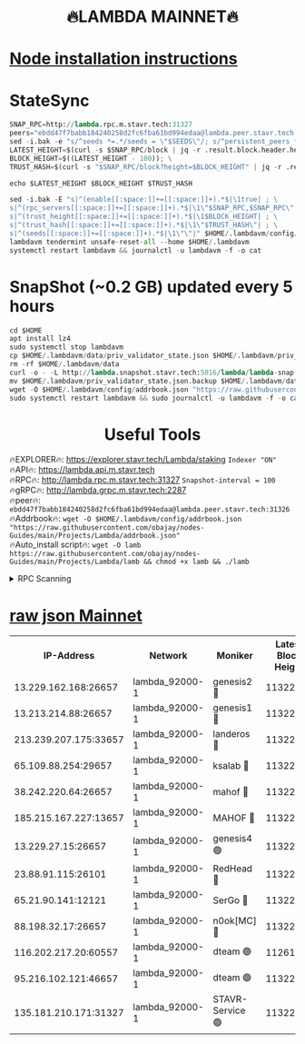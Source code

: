 <h1 align="center"> 🔥LAMBDA MAINNET🔥</h1>


[Node installation instructions](https://github.com/obajay/nodes-Guides/tree/main/Projects/Lambda)
=


# StateSync
```python
SNAP_RPC=http://lambda.rpc.m.stavr.tech:31327
peers="ebdd47f7babb184240258d2fc6fba61bd994edaa@lambda.peer.stavr.tech:31326" 
sed -i.bak -e "s/^seeds *=.*/seeds = \"$SEEDS\"/; s/^persistent_peers *=.*/persistent_peers = \"$PEERS\"/" $HOME/.lambdavm/config/config.toml
LATEST_HEIGHT=$(curl -s $SNAP_RPC/block | jq -r .result.block.header.height); \
BLOCK_HEIGHT=$((LATEST_HEIGHT - 100)); \
TRUST_HASH=$(curl -s "$SNAP_RPC/block?height=$BLOCK_HEIGHT" | jq -r .result.block_id.hash)

echo $LATEST_HEIGHT $BLOCK_HEIGHT $TRUST_HASH

sed -i.bak -E "s|^(enable[[:space:]]+=[[:space:]]+).*$|\1true| ; \
s|^(rpc_servers[[:space:]]+=[[:space:]]+).*$|\1\"$SNAP_RPC,$SNAP_RPC\"| ; \
s|^(trust_height[[:space:]]+=[[:space:]]+).*$|\1$BLOCK_HEIGHT| ; \
s|^(trust_hash[[:space:]]+=[[:space:]]+).*$|\1\"$TRUST_HASH\"| ; \
s|^(seeds[[:space:]]+=[[:space:]]+).*$|\1\"\"|" $HOME/.lambdavm/config/config.toml
lambdavm tendermint unsafe-reset-all --home $HOME/.lambdavm
systemctl restart lambdavm && journalctl -u lambdavm -f -o cat

```
# SnapShot (~0.2 GB) updated every 5 hours
```python
cd $HOME
apt install lz4
sudo systemctl stop lambdavm
cp $HOME/.lambdavm/data/priv_validator_state.json $HOME/.lambdavm/priv_validator_state.json.backup
rm -rf $HOME/.lambdavm/data
curl -o - -L http://lambda.snapshot.stavr.tech:5016/lambda/lambda-snap.tar.lz4 | lz4 -c -d - | tar -x -C $HOME/.lambdavm --strip-components 2
mv $HOME/.lambdavm/priv_validator_state.json.backup $HOME/.lambdavm/data/priv_validator_state.json
wget -O $HOME/.lambdavm/config/addrbook.json "https://raw.githubusercontent.com/obajay/nodes-Guides/main/Projects/Lambda/addrbook.json"
sudo systemctl restart lambdavm && sudo journalctl -u lambdavm -f -o cat
```
 <h1 align="center"> Useful Tools</h1>

🔥EXPLORER🔥:      https://explorer.stavr.tech/Lambda/staking	        `Indexer "ON"` \
🔥API🔥: 			 		 https://lambda.api.m.stavr.tech \
🔥RPC🔥:           http://lambda.rpc.m.stavr.tech:31327	              `Snapshot-interval = 100` \
🔥gRPC🔥:          http://lambda.grpc.m.stavr.tech:2287 \
🔥peer🔥:					 `ebdd47f7babb184240258d2fc6fba61bd994edaa@lambda.peer.stavr.tech:31326` \
🔥Addrbook🔥:    ```wget -O $HOME/.lambdavm/config/addrbook.json "https://raw.githubusercontent.com/obajay/nodes-Guides/main/Projects/Lambda/addrbook.json"``` \
🔥Auto_install script🔥: ```wget -O lamb https://raw.githubusercontent.com/obajay/nodes-Guides/main/Projects/Lambda/lamb && chmod +x lamb && ./lamb```


<details>
<summary>RPC Scanning</summary>

<h2 align="center"> We scan nodes in real time every 4 hours. And we provide the final result of RPC endpoints.
We cannot influence the operation of these nodes in any way. </h2>


```python
If Voting Power is higher than 0 --> then the Node is a validator of the network and may be subject to attack and be a potential threat to the chain.
```
```python
We marked such validators with a red symbol
```

</details>

[raw json Mainnet](https://rpc-check.lambm.stavr.tech/lambm/rpc-lambm-result.json)
=


<table><tr><th>IP-Address</th><th>Network</th><th>Moniker</th><th>Latest Block Height</th><th>Earliest Block Height</th><th>Catching Up</th><th>Tx Index</th><th>Voting Power</th><th>Scan Time</th></tr><tr><td>13.229.162.168:26657</td><td>lambda_92000-1</td><td>genesis2 🔴</td><td>11322616</td><td>1</td><td>False</td><td>on</td><td>16710754</td><td>2024-01-24T17:23:54.459143680UTC</td></tr><tr><td>13.213.214.88:26657</td><td>lambda_92000-1</td><td>genesis1 🔴</td><td>11322618</td><td>1</td><td>False</td><td>on</td><td>107835</td><td>2024-01-24T17:23:59.422086524UTC</td></tr><tr><td>213.239.207.175:33657</td><td>lambda_92000-1</td><td>landeros 🔴</td><td>11322614</td><td>8136001</td><td>False</td><td>off</td><td>1396601</td><td>2024-01-24T17:23:48.886877377UTC</td></tr><tr><td>65.109.88.254:29657</td><td>lambda_92000-1</td><td>ksalab 🔴</td><td>11322618</td><td>8715001</td><td>False</td><td>on</td><td>510465</td><td>2024-01-24T17:24:02.510481090UTC</td></tr><tr><td>38.242.220.64:26657</td><td>lambda_92000-1</td><td>mahof 🔴</td><td>11322612</td><td>10131001</td><td>False</td><td>off</td><td>770350</td><td>2024-01-24T17:23:42.265752771UTC</td></tr><tr><td>185.215.167.227:13657</td><td>lambda_92000-1</td><td>MAHOF 🔴</td><td>11322617</td><td>10134001</td><td>False</td><td>on</td><td>2051510</td><td>2024-01-24T17:23:58.113101422UTC</td></tr><tr><td>13.229.27.15:26657</td><td>lambda_92000-1</td><td>genesis4 🟢</td><td>11322617</td><td>11043001</td><td>False</td><td>on</td><td>0</td><td>2024-01-24T17:23:57.771600230UTC</td></tr><tr><td>23.88.91.115:26101</td><td>lambda_92000-1</td><td>RedHead 🔴</td><td>11322614</td><td>11222614</td><td>False</td><td>off</td><td>553202</td><td>2024-01-24T17:23:49.120194935UTC</td></tr><tr><td>65.21.90.141:12121</td><td>lambda_92000-1</td><td>SerGo 🔴</td><td>11322618</td><td>11222618</td><td>False</td><td>off</td><td>10611950</td><td>2024-01-24T17:24:05.043255384UTC</td></tr><tr><td>88.198.32.17:26657</td><td>lambda_92000-1</td><td>n0ok[MC] 🔴</td><td>11322619</td><td>11222619</td><td>False</td><td>off</td><td>1578630</td><td>2024-01-24T17:24:08.032695295UTC</td></tr><tr><td>116.202.217.20:60557</td><td>lambda_92000-1</td><td>dteam 🟢</td><td>11261207</td><td>11223001</td><td>False</td><td>on</td><td>0</td><td>2024-01-24T17:23:42.519181209UTC</td></tr><tr><td>95.216.102.121:46657</td><td>lambda_92000-1</td><td>dteam 🟢</td><td>11322618</td><td>11305001</td><td>False</td><td>off</td><td>0</td><td>2024-01-24T17:24:02.182230765UTC</td></tr><tr><td>135.181.210.171:31327</td><td>lambda_92000-1</td><td>STAVR-Service 🟢</td><td>11322618</td><td>11322001</td><td>False</td><td>on</td><td>0</td><td>2024-01-24T17:24:01.859484239UTC</td></tr></table>
